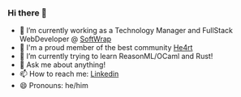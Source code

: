 ### Hi there 👋

- 🔭 I’m currently working as a Technology Manager and FullStack WebDeveloper @ [SoftWrap](https://softwrap.com.br/)
- 💜 I'm a proud member of the best community [He4rt](https://github.com/he4rt)
- 🌱 I’m currently trying to learn ReasonML/OCaml and Rust!
- 💬 Ask me about anything!
- 📫 How to reach me: [Linkedin](https://linkedin.jvictorv.top)
- 😄 Pronouns: he/him

